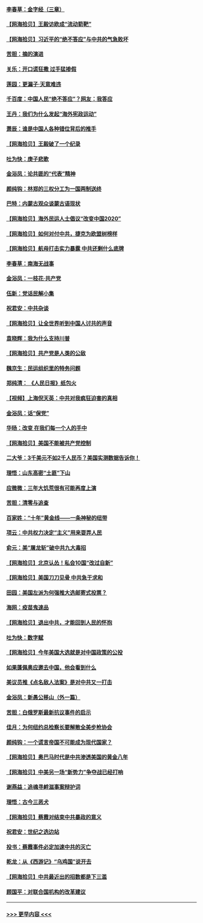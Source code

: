 #### [李春草：金字经（三章）](../pages/nsc993/n12383691.md?t=09070802) 
#### [【网海拾贝】王毅访欧成“流动箭靶”](../pages/nsc993/n12383338.md?t=09070802) 
#### [【网海拾贝】习近平的“绝不答应”与中共的气急败坏](../pages/nsc993/n12382819.md?t=09070802) 
#### [苦胆：摘的演进](../pages/nsc993/n12382619.md?t=09070802) 
#### [关乐：开口谎狂撒 过手猛掺假](../pages/nsc993/n12382604.md?t=09070802) 
#### [莲园：更漏子‧天意难违](../pages/nsc993/n12382598.md?t=09070802) 
#### [千百度：中国人民“绝不答应”？网友：我答应](../pages/nsc993/n12382024.md?t=09070802) 
#### [王丹：我们为什么发起“海外宪政运动”](../pages/nsc993/n12380286.md?t=09070802) 
#### [萧辰：谁是中国人各种错位背后的推手](../pages/nsc993/n12379800.md?t=09070802) 
#### [【网海拾贝】王毅破了一个纪录](../pages/nsc993/n12379251.md?t=09070802) 
#### [吐为快：庚子悲歌](../pages/nsc993/n12378821.md?t=09070802) 
#### [金浴凤：论共匪的“代表”精神](../pages/nsc993/n12377546.md?t=09070802) 
#### [颜纯钩：林郑的三权分工为一国两制送终](../pages/nsc993/n12377306.md?t=09070802) 
#### [巴特：内蒙古观众谈蒙古语现状](../pages/nsc993/n12376923.md?t=09070802) 
#### [【网海拾贝】海外民运人士倡议“改变中国2020”](../pages/nsc993/n12376682.md?t=09070802) 
#### [【网海拾贝】如何对付中共，捷克为欧盟树榜样](../pages/nsc993/n12374209.md?t=09070802) 
#### [【网海拾贝】航母打击实力暴露 中共还剩什么底牌](../pages/nsc993/n12371825.md?t=09070802) 
#### [李春草：南海无战事](../pages/nsc993/n12371159.md?t=09070802) 
#### [金浴凤：一枝花·共产党](../pages/nsc993/n12368757.md?t=09070802) 
#### [伍新：党话民解小集](../pages/nsc993/n12366907.md?t=09070802) 
#### [祝君安：中共杂谈](../pages/nsc993/n12366076.md?t=09070802) 
#### [【网海拾贝】让全世界听到中国人讨共的声音](../pages/nsc993/n12365569.md?t=09070802) 
#### [袁晓辉：我为什么支持川普](../pages/nsc993/n12362670.md?t=09070802) 
#### [【网海拾贝】共产党是人类的公敌](../pages/nsc993/n12363182.md?t=09070802) 
#### [魏京生：民运组织里的特务问题](../pages/nsc993/n12363010.md?t=09070802) 
#### [郑纯清： 《人民日报》纸包火](../pages/nsc993/n12362706.md?t=09070802) 
#### [【视频】上海倪天英：中共对我疯狂迫害的真相](../pages/nsc993/n12356341.md?t=09070802) 
#### [金浴凤：话“保党”](../pages/nsc993/n12361867.md?t=09070802) 
#### [华旸：改变 在我们每一个人的手中](../pages/nsc993/n12361774.md?t=09070802) 
#### [【网海拾贝】美国不能被共产党控制](../pages/nsc993/n12360271.md?t=09070802) 
#### [二大爷：3千美元不如2千人民币？美国实测数据告诉你！](../pages/nsc993/n12358563.md?t=09070802) 
#### [理悟：山东高密“土匪”下山](../pages/nsc993/n12358535.md?t=09070802) 
#### [应微微：三年大饥荒很有可能再度上演](../pages/nsc993/n12358523.md?t=09070802) 
#### [苦胆：清零与追查](../pages/nsc993/n12358501.md?t=09070802) 
#### [百家姓：“十年”黄金线——一条神秘的纽带](../pages/nsc993/n12358319.md?t=09070802) 
#### [项云：中共权力决定“主义”用来耍弄人民](../pages/nsc993/n12358172.md?t=09070802) 
#### [俞元：美“屠龙斩”破中共九大毒招](../pages/nsc993/n12357822.md?t=09070802) 
#### [【网海拾贝】北京认怂！私会10国“改过自新”](../pages/nsc993/n12357784.md?t=09070802) 
#### [【网海拾贝】美国刀刀见骨 中共急于求和](../pages/nsc993/n12355511.md?t=09070802) 
#### [田园：美国左派为何强推大选邮寄式投票？](../pages/nsc993/n12352963.md?t=09070802) 
#### [海网：疫苗鬼速品](../pages/nsc993/n12354438.md?t=09070802) 
#### [【网海拾贝】退出中共，才能回到人民的怀抱](../pages/nsc993/n12352634.md?t=09070802) 
#### [吐为快：数字赋](../pages/nsc993/n12352317.md?t=09070802) 
#### [【网海拾贝】今年美国大选就是对中国政策的公投](../pages/nsc993/n12350973.md?t=09070802) 
#### [如果蓬佩奥应邀去中国，他会看到什么](../pages/nsc993/n12350945.md?t=09070802) 
#### [美议员推《点名敌人法案》是对中共又一打击](../pages/nsc993/n12350765.md?t=09070802) 
#### [金浴凤：新愚公移山（外一篇）](../pages/nsc993/n12350253.md?t=09070802) 
#### [苦胆：白俄罗斯最新抗议事件的启示](../pages/nsc993/n12349989.md?t=09070802) 
#### [佳月：为何纽约总检察长要解散全美步枪协会](../pages/nsc993/n12349939.md?t=09070802) 
#### [颜纯钩：一个谎言帝国不可能成为现代国家？](../pages/nsc993/n12349898.md?t=09070802) 
#### [【网海拾贝】奥巴马时代是中共渗透美国的黄金八年](../pages/nsc993/n12349284.md?t=09070802) 
#### [【网海拾贝】中美另一场“新势力”争夺战已经打响](../pages/nsc993/n12346998.md?t=09070802) 
#### [谢燕益：追魂寻衅滋事案辩护词](../pages/nsc993/n12346892.md?t=09070802) 
#### [理悟：古今三恶犬](../pages/nsc993/n12345190.md?t=09070802) 
#### [【网海拾贝】蔡霞对结束中共暴政的意义](../pages/nsc993/n12344263.md?t=09070802) 
#### [祝君安：世纪之选边站](../pages/nsc993/n12342382.md?t=09070802) 
#### [投书：蔡霞事件必定加速中共的灭亡](../pages/nsc993/n12341881.md?t=09070802) 
#### [乾龙：从《西游记》“乌鸡国”说开去](../pages/nsc993/n12341690.md?t=09070802) 
#### [【网海拾贝】中共最近出的招数都是下三滥](../pages/nsc993/n12341593.md?t=09070802) 
#### [顾国平：对联合国机构的改革建议](../pages/nsc993/n12339928.md?t=09070802) 

----
#### [ >>> 更早内容 <<< ](../indexes/nsc993-earlier.md)
